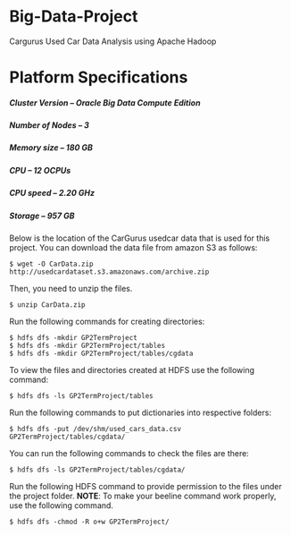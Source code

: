 # Big-Data-Project
Cargurus Used Car Data Analysis using Apache Hadoop

# Platform Specifications
##### Cluster Version – Oracle Big Data Compute Edition
##### Number of Nodes – 3
##### Memory size – 180 GB
##### CPU – 12 OCPUs
##### CPU speed – 2.20 GHz
##### Storage – 957 GB

Below is the location of the CarGurus usedcar data that is used for this project. You can download
the data file from amazon S3 as follows:
```
$ wget -O CarData.zip http://usedcardataset.s3.amazonaws.com/archive.zip
```
Then, you need to unzip the files.
```
$ unzip CarData.zip
```
Run the following commands for creating directories:
```
$ hdfs dfs -mkdir GP2TermProject
$ hdfs dfs -mkdir GP2TermProject/tables
$ hdfs dfs -mkdir GP2TermProject/tables/cgdata
```
To view the files and directories created at HDFS use the following command:
```
$ hdfs dfs -ls GP2TermProject/tables
```
Run the following commands to put dictionaries into respective folders:
```
$ hdfs dfs -put /dev/shm/used_cars_data.csv GP2TermProject/tables/cgdata/
```
You can run the following commands to check the files are there:
```
$ hdfs dfs -ls GP2TermProject/tables/cgdata/
```
Run the following HDFS command to provide permission to the files under the project folder.
**NOTE**: To make your beeline command work properly, use the following command.
```
$ hdfs dfs -chmod -R o+w GP2TermProject/
```

